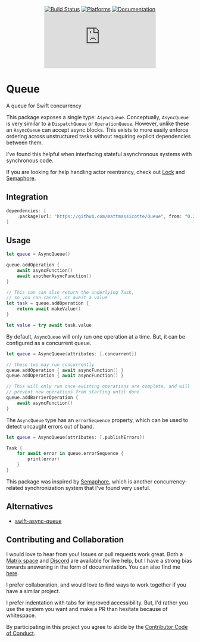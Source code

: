 <div align="center">

[![Build Status][build status badge]][build status]
[![Platforms][platforms badge]][platforms]
[![Documentation][documentation badge]][documentation]
[![Matrix][matrix badge]][matrix]

</div>

# Queue

A queue for Swift concurrency

This package exposes a single type: `AsyncQueue`. Conceptually, `AsyncQueue` is very similar to a `DispatchQueue` or `OperationQueue`. However, unlike these an `AsyncQueue` can accept async blocks. This exists to more easily enforce ordering across unstructured tasks without requiring explicit dependencies between them.

I've found this helpful when interfacing stateful asynchronous systems with synchronous code.

If you are looking for help handling actor reentrancy, check out [Lock](https://github.com/mattmassicotte/Lock) and [Semaphore][semaphore].

## Integration

```swift
dependencies: [
    .package(url: "https://github.com/mattmassicotte/Queue", from: "0.2.0")
]
```

## Usage

```swift
let queue = AsyncQueue()

queue.addOperation {
    await asyncFunction()
    await anotherAsyncFunction()
}

// This can can also return the underlying Task,
// so you can cancel, or await a value
let task = queue.addOperation {
    return await makeValue()
}

let value = try await task.value
```

By default, `AsyncQueue` will only run one operation at a time. But, it can be configured as a concurrent queue.

```swift
let queue = AsyncQueue(attributes: [.concurrent])

// these two may run concurrently
queue.addOperation { await asyncFunction() }
queue.addOperation { await asyncFunction() }

// This will only run once existing operations are complete, and will
// prevent new operations from starting until done
queue.addBarrierOperation {
    await asyncFunction()
}
```

The `AsyncQueue` type has an `errorSequence` property, which can be used to detect uncaught errors out of band.

```swift
let queue = AsyncQueue(attributes: [.publishErrors])

Task {
    for await error in queue.errorSequence {
        print(error)
    }
}
```

This package was inspired by [Semaphore][semaphore], which is another concurrency-related synchronization system that I've found very useful.

## Alternatives

- [swift-async-queue](https://github.com/dfed/swift-async-queue)

## Contributing and Collaboration

I would love to hear from you! Issues or pull requests work great. Both a [Matrix space][matrix] and [Discord][discord] are available for live help, but I have a strong bias towards answering in the form of documentation. You can also find me [here](https://www.massicotte.org/about).

I prefer collaboration, and would love to find ways to work together if you have a similar project.

I prefer indentation with tabs for improved accessibility. But, I'd rather you use the system you want and make a PR than hesitate because of whitespace.

By participating in this project you agree to abide by the [Contributor Code of Conduct](CODE_OF_CONDUCT.md).

[build status]: https://github.com/mattmassicotte/Queue/actions
[build status badge]: https://github.com/mattmassicotte/Queue/workflows/CI/badge.svg
[platforms]: https://swiftpackageindex.com/mattmassicotte/Queue
[platforms badge]: https://img.shields.io/endpoint?url=https%3A%2F%2Fswiftpackageindex.com%2Fapi%2Fpackages%2Fmattmassicotte%2FQueue%2Fbadge%3Ftype%3Dplatforms
[documentation]: https://swiftpackageindex.com/mattmassicotte/Queue/main/documentation
[documentation badge]: https://img.shields.io/badge/Documentation-DocC-blue
[matrix]: https://matrix.to/#/%23chimehq%3Amatrix.org
[matrix badge]: https://img.shields.io/matrix/chimehq%3Amatrix.org?label=Matrix
[discord]: https://discord.gg/esFpX6sErJ
[semaphore]: https://github.com/groue/Semaphore
